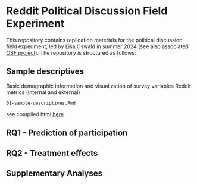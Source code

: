 # Reddit Political Discussion Field Experiment

This repository contains replication materials for the political discussion field experiment, led by Lisa Oswald in summer 2024 (see also associated [OSF project](https://osf.io/m8g4x/)).
The repository is structured as follows:

## Sample descriptives 
Basic demographic information and visualization of survey variables
Reddit metrics (internal and external) 

`01-sample-descriptives.Rmd`

see compiled html [here](https://raw.githack.com/lfoswald/reddit-discussion-field-experiment/main/code/01-sample-descriptives.html)

## RQ1 - Prediction of participation

## RQ2 - Treatment effects

## Supplementary Analyses

